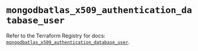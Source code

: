 # `mongodbatlas_x509_authentication_database_user`

Refer to the Terraform Registry for docs: [`mongodbatlas_x509_authentication_database_user`](https://registry.terraform.io/providers/mongodb/mongodbatlas/1.36.0/docs/resources/x509_authentication_database_user).
